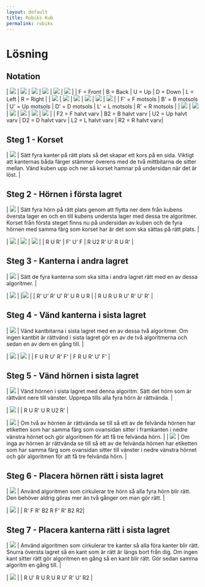 ```yaml
---
layout: default
title: Rubiks Kub
permalink: rubiks
---
```

# Lösning

## Notation

| ![](/Img/F.png) | ![](/Img/B.png) | ![](/Img/U.png) | ![](/Img/D.png) | ![](/Img/L.png) | ![](/Img/R.png) |
| F = Front       | B = Back        | U = Up          | D = Down        | L = Left        | R = Right       |
| ![](/Img/Fc.png) | ![](/Img/Bc.png) | ![](/Img/Uc.png) | ![](/Img/Dc.png) | ![](/Img/Lc.png) | ![](/Img/Rc.png) |
| F' = F motsols   | B' = B motsols   | U' = Up motsols  | D' = D motsols   | L' = L  motsols  | R' = R motsols   |
| ![](/Img/F2.png) | ![](/Img/B2.png) | ![](/Img/U2.png) | ![](/Img/D2.png) | ![](/Img/L2.png) | ![](/Img/R2.png) |
| F2 = F halvt varv   | B2 = B halvt varv | U2 = Up halvt varv  | D2 = D halvt varv | L2 = L halvt varv  | R2 = R halvt varv|

## Steg 1 -  Korset

| ![](/Img/Cross.png) | Sätt fyra kanter på rätt plats så det skapar ett kors på en sida. Viktigt att kanternas båda färger stämmer överens med de två mittbitarna de sitter mellan. Vänd kuben upp och ner så korset hamnar på undersidan när det är löst. |

## Steg 2 - Hörnen i första lagret

| ![](/Img/fl.png) | Sätt fyra hörn på rätt plats genom att flytta ner dem från kubens översta lager en och en till kubens understa lager med dessa tre algoritmer. Korset från första steget finns nu på undersidan av kuben och de fyra hörnen med samma färg som korset har är det som ska sättas på rätt plats.  |

| ![](/Img/RURc.png) | ![](/Img/FcUcF.png) | ![](/Img/RU2RcUcRURc.png) |
|     R U R'        | F' U' F              | R U2 R' U' R U R' |

## Steg 3 - Kanterna i andra lagret

| ![](/Img/F2L.png) | Sätt de fyra kanterna som ska sitta i andra lagret rätt med en av dessa algoritmer. |

| ![](/Img/RcUcRcUcRcURUR.png) |  |![](/Img/RURURUcRcUcRc.png) | 
|  R' U' R' U' R' U R U R      |  | R U R U R U' R' U' R' |

## Steg 4 - Vänd kanterna i sista lagret

| ![](/Img/EOLL.png) | Vänd kantbitarna i sista lagret med en av dessa två algoritmer. Om ingen kantbit är rättvänd i sista lagret gör en av de två algoritmerna och sedan en av dem en gång till. |

| ![](/Img/FURUcRcFc.png) | ![](/Img/FRURcUcFc.png) | 
|  F U R U' R' F'              | F R U R' U' F' |

## Steg 5 - Vänd hörnen i sista lagret

| ![](/Img/COLL.png) | Vänd hörnen i sista lagret med denna algoritm. Sätt det hörn som är rättvänt nere till vänster. Upprepa tills alla fyra hörn är rättvända. |

| ![](/Img/RURcURU2Rc.png) |
| R U R' U R U2 R'   |

| ![](/Img/COLL2E.png) | Om två av hörnen är rättvända se till så ett av de felvända hörnen har etiketten som har samma färg som ovansidan sitter i framkanten i nedre vänstra hörnet och gör algoritmen för att få tre felvända hörn. |
| ![](/Img/COLL0E.png) | Om inga av hörnen är rättvända se till så ett av de felvända hörnen har etiketten som har samma färg som ovansidan sitter till vänster i nedre vänstra hörnet och gör algoritmen för att få tre felvända hörn. |

## Steg 6 - Placera hörnen rätt i sista lagret

| ![](/Img/CPLL.png) | Använd algoritmen som cirkulerar tre hörn så alla fyra hörn blir rätt. Den behöver aldrig göras mer än två gånger om man gör rätt. |

| ![](/Img/RcFRcB2RFcRcB2R2.png) |
| R' F R' B2 R F' R' B2 R2|

## Steg 7 - Placera kanterna rätt i sista lagret

| ![](/Img/EPLL.png) | Använd algoritmen som cirkulerar tre kanter så alla föra kanter blir rätt. Snurra översta lagret så en kant som är rätt är längs bort från dig. Om ingen kant sitter rätt gör algoritmen en gång så en kant blir rätt. Gör sedan samma algoritm en gång till.  |

| ![](/Img/RUcRURURUcRcUcR2.png) |
| R U' R U R U R U' R' U' R2 |
